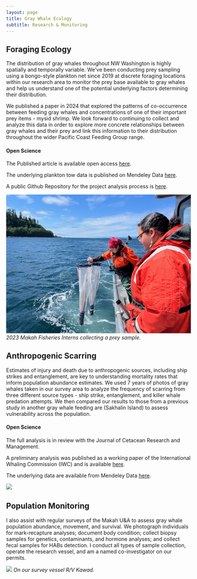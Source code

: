 ```yaml
---
layout: page
title: Gray Whale Ecology
subtitle: Research & Monitoring
---
```


## Foraging Ecology 

The distribution of gray whales throughout NW Washington is highly spatially and temporally variable. We've been conducting prey sampling using a bongo-style plankton net since 2019 at discrete foraging locations within our research area to monitor the prey base available to gray whales and help us understand one of the potential underlying factors determining their distribution.

We published a paper in 2024 that explored the patterns of co-occurrence between feeding gray whales and concentrations of one of their important prey items - mysid shrimp. We look forward to continuing to collect and analyze this data in order to explore more concrete relationships between gray whales and their prey and link this information to their distribution throughout the wider Pacific Coast Feeding Group range. 

#### Open Science

The Published article is available open access [here](https://peerj.com/articles/16587/).

The underlying plankton tow data is published on Mendeley Data [here](https://data.mendeley.com/datasets/xpsgkxdnwk/1).

A public Github Repository for the project analysis process is [here](https://github.com/lizallyn/Project-Mysids).


![](/assets/img/intern_net.JPG)
*2023 Makah Fisheries Interns collecting a prey sample.*

## Anthropogenic Scarring

Estimates of injury and death due to anthropogenic sources, including ship strikes and entanglement, are key to understanding mortality rates that inform population abundance estimates. We used 7 years of photos of gray whales taken in our survey area to analyze the frequency of scarring from three different source types - ship strike, entanglement, and killer whale predation attempts. We then compared our results to those from a previous study in another gray whale feeding are (Sakhalin Island) to assess vulnerability across the population. 

#### Open Science

The full analysis is in review with the Journal of Cetacean Research and Management.

A preliminary analysis was published as a working paper of the International Whaling Commission (IWC) and is available [here](https://archive.iwc.int/pages/download.php?ref=20026&ext=pdf&alternative=6315&noattach=true&k=).

The underlying data are available from Mendeley Data [here](https://data.mendeley.com/datasets/ggm9x7th8g/1).


![](/assets/img/whale_rainbow.JPG)

## Population Monitoring

I also assist with regular surveys of the Makah U&A to assess gray whale population abundance, movement, and survival. We photograph individuals for mark-recapture analyses; document body condition; collect biopsy samples for genetics, contaminants, and hormone analyses; and collect fecal samples for HABs detection. I conduct all types of sample collection, operate the research vessel, and am a named co-investigator on our permits.


![](/assets/img/kawad.png)
*On our survey vessel R/V Kawad.*

